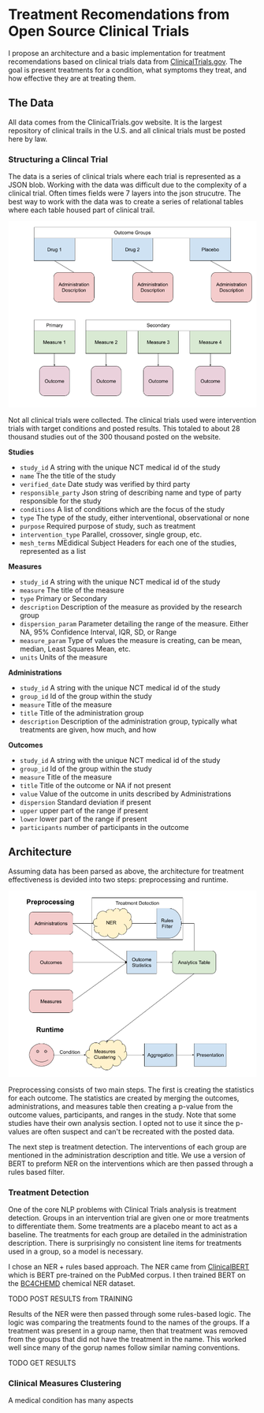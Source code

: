 # Treatment Recomendations from Open Source Clinical Trials

I propose an architecture and a basic implementation for treatment recomendations based on clinical trials data from [ClinicalTrials.gov](https://clinicaltrials.gov). The goal is present treatments for a condition, what symptoms they treat, and how effective they are at treating them.

## The Data

All data comes from the ClinicalTrials.gov website. It is the largest repository of clinical trails in the U.S. and all clinical trials must be posted here by law.

### Structuring a Clincal Trial
The data is a series of clinical trials where each trial is represented as a JSON blob. Working with the data was difficult due to the complexity of a clinical trial. Often times fields were 7 layers into the json strucutre. The best way to work with the data was to create a series of relational tables where each table housed part of clinical trail.

![Clinical Trial Structure](figures/ClinicalTrialStructure.png)

Not all clinical trials were collected. The clinical trials used were intervention trials with target conditions and posted results. This totaled to about 28 thousand studies out of the 300 thousand posted on the website.

**Studies**

- `study_id` A string with the unique NCT medical id of the study
- `name` The the title of the study
- `verified_date` Date study was verified by third party
- `responsible_party` Json string of describing name and type of party responsible for the study
- `conditions` A list of conditions which are the focus of the study
- `type` The type of the study, either interventional, observational or none
- `purpose` Required purpose of study, such as treatment
- `intervention_type` Parallel, crossover, single group, etc.
- `mesh_terms` MEdidical Subject Headers for each one of the studies, represented as a list

**Measures**

- `study_id` A string with the unique NCT medical id of the study
- `measure` The title of the measure
- `type` Primary or Secondary
- `description` Description of the measure as provided by the research group
- `dispersion_param` Parameter detailing the range of the measure. Either NA, 95% Confidence Interval, IQR, SD, or Range
- `measure_param` Type of values the measure is creating, can be mean, median, Least Squares Mean, etc. 
- `units` Units of the measure

**Administrations**

- `study_id` A string with the unique NCT medical id of the study
- `group_id` Id of the group within the study 
- `measure` Title of the measure
- `title` Title of the administration group
- `description` Description of the administration group, typically what treatments are given, how much, and how

**Outcomes**

- `study_id` A string with the unique NCT medical id of the study
- `group_id` Id of the group within the study 
- `measure` Title of the measure
- `title` Title of the outcome or NA if not present
- `value` Value of the outcome in units described by Administrations
- `dispersion` Standard deviation if present
- `upper` upper part of the range if present
- `lower` lower part of the range if present
- `participants` number of participants in the outcome


## Architecture

Assuming data has been parsed as above, the architecture for treatment effectiveness is devided into two steps: preprocessing and runtime.

![TreatmentArchitecture](figures/TreatmentArchitecture.png)

Preprocessing consists of two main steps. The first is creating the statistics for each outcome. The statistics are created by merging the outcomes, administrations, and measures table then creating a p-value from the outcome values, participants, and ranges in the study. Note that some studies have their own analysis section. I opted not to use it since the p-values are often suspect and can't be recreated with the posted data.

The next step is treatment detection. The interventions of each group are mentioned in the administration description and title. We use a version of BERT to preform NER on the interventions which are then passed through a rules based filter. 

### Treatment Detection

One of the core NLP problems with Clinical Trials analysis is treatment detection. Groups in an intervention trial are given one or more treatments to differentiate them. Some treatments are a placebo meant to act as a baseline. The treatments for each group are detailed in the administration description. There is surprisingly no consistent line items for treatments used in a group, so a model is necessary.

I chose an NER + rules based approach. The NER came from [ClinicalBERT](https://github.com/EmilyAlsentzer/clinicalBERT) which is BERT pre-trained on the PubMed corpus. I then trained BERT on the [BC4CHEMD](https://github.com/cambridgeltl/MTL-Bioinformatics-2016/tree/master/data) chemical NER dataset. 

TODO POST RESULTS from TRAINING

Results of the NER were then passed through some rules-based logic. The logic was comparing the treatments found to the names of the groups. If a treatment was present in a group name, then that treatment was removed from the groups that did not have the treatment in the name. This worked well since many of the gorup names follow similar naming conventions. 

TODO GET RESULTS

### Clinical Measures Clustering

A medical condition has many aspects













